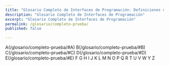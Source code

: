 ```yaml
---
title: "Glosario Completo de Interfaces de Programación: Definiciones de los Términos"
description: "Glosario Completo de Interfaces de Programación"
excerpt: "Glosario Completo de Interfaces de Programación"
permalink: /glosario/completo-prueba/
published: false

---
```


A(/glosario/completo-prueba/#A)  B(/glosario/completo-prueba/#B)  C(/glosario/completo-prueba/#C)  D(/glosario/completo-prueba/#D)  E(/glosario/completo-prueba/#E)  F  G  H  I  J  K  L  M  N  O  P  Q  R  T  U  V  W  Y  Z